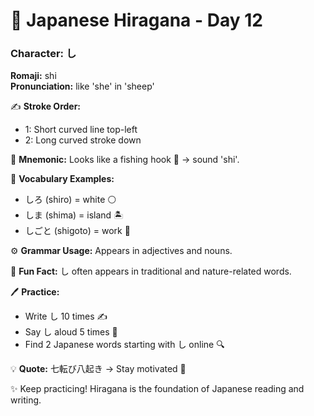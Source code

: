 # 📖 Japanese Hiragana - Day 12

### Character: し  
**Romaji:** shi  
**Pronunciation:** like 'she' in 'sheep'  

✍️ **Stroke Order:**  
- 1: Short curved line top-left
- 2: Long curved stroke down

📝 **Mnemonic:** Looks like a fishing hook 🎣 → sound 'shi'.  

📌 **Vocabulary Examples:**  
- しろ (shiro) = white ⚪
- しま (shima) = island 🏝️
- しごと (shigoto) = work 💼

⚙️ **Grammar Usage:** Appears in adjectives and nouns.  

🎉 **Fun Fact:** し often appears in traditional and nature-related words.  

🖊️ **Practice:**  
- Write し 10 times ✍️
- Say し aloud 5 times 🎤
- Find 2 Japanese words starting with し online 🔍

💡 **Quote:** 七転び八起き → Stay motivated 💪  

✨ Keep practicing! Hiragana is the foundation of Japanese reading and writing.
